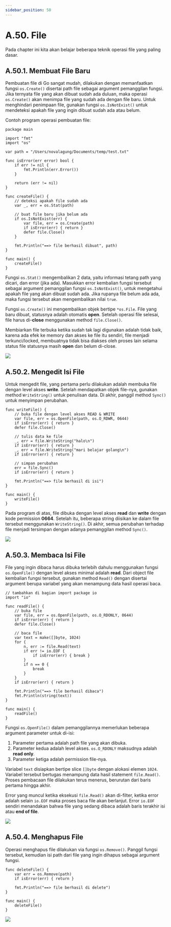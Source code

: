 ```yaml
---
sidebar_position: 50
---
```


# A.50. File

Pada chapter ini kita akan belajar beberapa teknik operasi file yang paling dasar.

## A.50.1. Membuat File Baru

Pembuatan file di Go sangat mudah, dilakukan dengan memanfaatkan fungsi  `os.Create()`  disertai path file sebagai argument pemanggilan fungsi. Jika ternyata file yang akan dibuat sudah ada duluan, maka operasi  `os.Create()`  akan menimpa file yang sudah ada dengan file baru. Untuk menghindari penimpaan file, gunakan fungsi  `os.IsNotExist()`  untuk mendeteksi apakah file yang ingin dibuat sudah ada atau belum.

Contoh program operasi pembuatan file:
```
package main

import "fmt"
import "os"

var path = "/Users/novalagung/Documents/temp/test.txt"

func isError(err error) bool {
    if err != nil {
        fmt.Println(err.Error())
    }

    return (err != nil)
}

func createFile() {
    // deteksi apakah file sudah ada
    var _, err = os.Stat(path)

    // buat file baru jika belum ada
    if os.IsNotExist(err) {
        var file, err = os.Create(path)
        if isError(err) { return }
        defer file.Close()
    }

    fmt.Println("==> file berhasil dibuat", path)
}

func main() {
    createFile()
}
```
Fungsi  `os.Stat()`  mengembalikan 2 data, yaitu informasi tetang path yang dicari, dan error (jika ada). Masukkan error kembalian fungsi tersebut sebagai argument pemanggilan fungsi  `os.IsNotExist()`, untuk mengetahui apakah file yang akan dibuat sudah ada. Jika rupanya file belum ada ada, maka fungsi tersebut akan mengembalikan nilai  `true`.

Fungsi  `os.Create()`  ini mengembalikan objek bertipe  `*os.File`. File yang baru dibuat, statusnya adalah otomatis  **open**. Setelah operasi file selesai, file harus di-**close**  menggunakan method  `file.Close()`.

Membiarkan file terbuka ketika sudah tak lagi digunakan adalah tidak baik, karena ada efek ke memory dan akses ke file itu sendiri, file menjadi terkunci/locked, membuatnya tidak bisa diakses oleh proses lain selama status file statusnya masih  **open**  dan belum di-close.

**![](https://lh7-rt.googleusercontent.com/docsz/AD_4nXeej9cvQpYUnCFTm_hhF8pbYNEByaeeFVx691jeWH0EeQHBaIGbfuZhcn0Ym0UOxUYcpUsIqolQJZkf3TSinRMQBNHiqnbwpny2OqgRGiBo7WJP_EGuN0VMIlCtqaW8OONUK_53T6Jbc8__epj9MKjUPw?key=d3s-vJLBsYtwvRvGfZhdnw)**

## A.50.2. Mengedit Isi File

Untuk mengedit file, yang pertama perlu dilakukan adalah membuka file dengan level akses  **write**. Setelah mendapatkan objek file-nya, gunakan method  `WriteString()`  untuk penulisan data. Di akhir, panggil method  `Sync()`  untuk menyimpan perubahan.

```
func writeFile() {
    // buka file dengan level akses READ & WRITE
    var file, err = os.OpenFile(path, os.O_RDWR, 0644)
    if isError(err) { return }
    defer file.Close()

    // tulis data ke file
    _, err = file.WriteString("halo\n")
    if isError(err) { return }
    _, err = file.WriteString("mari belajar golang\n")
    if isError(err) { return }

    // simpan perubahan
    err = file.Sync()
    if isError(err) { return }

    fmt.Println("==> file berhasil di isi")
}

func main() {
    writeFile()
}
```

Pada program di atas, file dibuka dengan level akses  **read**  dan  **write**  dengan kode permission  **0664**. Setelah itu, beberapa string diisikan ke dalam file tersebut menggunakan  `WriteString()`. Di akhir, semua perubahan terhadap file menjadi tersimpan dengan adanya pemanggilan method  `Sync()`.

**![](https://lh7-rt.googleusercontent.com/docsz/AD_4nXfPs4DA1cNHK8KfaCT-uw6Pl_Flmesjj4DHkPXG-snHhhaDsO649q_8h7iilNmx9Ap4cHWPthDl8OZ-jflDbZJouTzXAwNdcrtaXLWGforu5tAyOT2SQ3TLcVjBMnD6ryeQk-s1OZeXXgQ9Gj_UAE7u0M3K?key=d3s-vJLBsYtwvRvGfZhdnw)**

## A.50.3. Membaca Isi File

File yang ingin dibaca harus dibuka terlebih dahulu menggunakan fungsi  `os.OpenFile()`  dengan level akses minimal adalah  **read**. Dari object file kembalian fungsi tersebut, gunakan method  `Read()`  dengan disertai argument berupa variabel yang akan menampung data hasil operasi baca.

```
// tambahkan di bagian import package io
import "io"

func readFile() {
    // buka file
    var file, err = os.OpenFile(path, os.O_RDONLY, 0644)
    if isError(err) { return }
    defer file.Close()

    // baca file
    var text = make([]byte, 1024)
    for {
        n, err := file.Read(text)
        if err != io.EOF {
            if isError(err) { break }
        }
        if n == 0 {
            break
        }
    }
    if isError(err) { return }

    fmt.Println("==> file berhasil dibaca")
    fmt.Println(string(text))
}

func main() {
    readFile()
}
```
Fungsi  `os.OpenFile()`  dalam pemanggilannya memerlukan beberapa argument parameter untuk di-isi:

1.  Parameter pertama adalah path file yang akan dibuka.
2.  Parameter kedua adalah level akses.  `os.O_RDONLY`  maksudnya adalah  **read only**.
3.  Parameter ketiga adalah permission file-nya.

Variabel  `text`  disiapkan bertipe slice  `[]byte`  dengan alokasi elemen  `1024`. Variabel tersebut bertugas menampung data hasil statement  `file.Read()`. Proses pembacaan file dilakukan terus menerus, berurutan dari baris pertama hingga akhir.

Error yang muncul ketika eksekusi  `file.Read()`  akan di-filter, ketika error adalah selain  `io.EOF`  maka proses baca file akan berlanjut. Error  `io.EOF`  sendiri menandakan bahwa file yang sedang dibaca adalah baris terakhir isi atau  **end of file**.

**![](https://lh7-rt.googleusercontent.com/docsz/AD_4nXeTcoKsLmRcUzXusQEeDZqZNK-Upae45lWZmOfq0E5F8N1ZkCVylVIa6YA9l1gcOmjqDkbxj1UtzfHZXbv3sPGuX9J2Ip4T6whNQ11DBFboqZuRY7jGUR5LLqYdiuJ4watDDGQ9LGvMKYwt08I3612WaQU?key=d3s-vJLBsYtwvRvGfZhdnw)**

## A.50.4. Menghapus File

Operasi menghapus file dilakukan via fungsi  `os.Remove()`. Panggil fungsi tersebut, kemudian isi path dari file yang ingin dihapus sebagai argument fungsi.

```
func deleteFile() {
    var err = os.Remove(path)
    if isError(err) { return }

    fmt.Println("==> file berhasil di delete")
}

func main() {
    deleteFile()
}
```

**![](https://lh7-rt.googleusercontent.com/docsz/AD_4nXcwiipwQk1PuS9OtFNjHRpR367YySDcZBLhBVFE2G3BnyEHJ1C52wU55I2BV16bTsbVqc_RklxXflLyU0S4Be6an8-TGF8EXh0Wk2KbrngUTJUjp6HWSfUyRMWljwP2jTt3Ja4EDfE1eUwmbDkQppClIoU3?key=d3s-vJLBsYtwvRvGfZhdnw)**